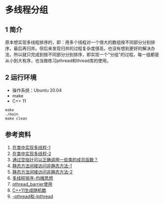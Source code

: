 # 多线程分组

## 1 简介

原本想实现多线程排序的，即：用多个线程对一个很大的数组按不同部分分别排序，最后再归并。但后来发现归并的过程复杂度很高，也没有想到更好的解决办法，所以就只完成到按不同部分分别排序，即实现一个"分组"的过程，每一组都是从小到大有序，也当做练习pthread和thread库的使用。

## 2 运行环境

- 操作系统：Ubuntu 20.04
- make
- C++ 11

```shell
make
./main
make clean
```

## 参考资料

1. [在类中实现多线程-1](https://blog.csdn.net/u014571011/article/details/76283676)
2. [在类中实现多线程-2](https://blog.csdn.net/jmh1996/article/details/72235232)
3. [通过空指针可以正确调用一些类的成员函数？](https://blog.csdn.net/digitalkee/article/details/103192503)
4. [静态方法间接访问非静态方法-1](https://stackoverflow.com/questions/35370901/call-non-static-variable-from-a-static-function)
5. [静态方法间接访问非静态方法-2](https://forum.openframeworks.cc/t/how-to-call-non-static-member-function-from-static-member-function/26656/2)
6. [多线程排序-均摊思想](https://blog.csdn.net/hyb612/article/details/103705632)
7. [pthread_barrier使用](https://blog.csdn.net/jackailson/article/details/51052609)
8. [C++11生成随机数](https://blog.csdn.net/tsbyj/article/details/46994851)
9. [-pthread和-lpthread](https://blog.csdn.net/jakejohn/article/details/79825086)

